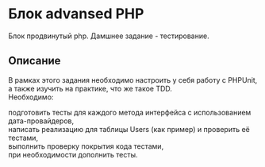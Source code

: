 #  Блок advansed PHP  
Блок продвинутый php. Дамшнее задание - тестирование.  
## Описание  
В рамках этого задания необходимо настроить у себя работу с PHPUnit, а также изучить на практике, что же такое TDD.   
Необходимо:

подготовить тесты для каждого метода интерфейса с использованием дата-провайдеров,  
написать реализацию для таблицы Users (как пример) и проверить её тестами,  
выполнить проверку покрытия кода тестами,  
при необходимости дополнить тесты.